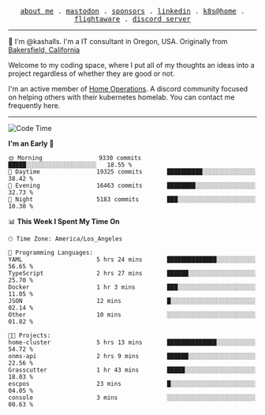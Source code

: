 <p align="center">
  <samp>
    <a href="https://jordanjones.org/">about me</a> .
    <a rel="me" href="https://mastodon.social/@kashall">mastodon</a> .
    <a href="https://github.com/sponsors/kashalls">sponsors</a> .
    <a href="https://linkedin.com/in/jordpjones">linkedin</a> .
    <a href="https://github.com/kashalls/home-cluster">k8s@home</a> .
    <a href="https://flightaware.com/adsb/stats/user/kashalls">flightaware</a> .
    <a href="https://discord.gg/V2WrCfqba9">discord server</a>
  </samp>
</p>

----------------------------------------------------------------

:wave: I'm @kashalls. I'm a IT consultant in Oregon, USA. Originally from [Bakersfield, California](https://maps.app.goo.gl/QQMtywTWghpXB6Tu6)

Welcome to my coding space, where I put all of my thoughts an ideas into a project regardless of whether they are good or not.

I'm an active member of [Home Operations](https://discord.gg/home-operations). A discord community focused on helping others with their kubernetes homelab. You can contact me frequently here.

----------------------------------------------------------------
<!--START_SECTION:waka-->
![Code Time](http://img.shields.io/badge/Code%20Time-1%2C855%20hrs%204%20mins-blue)

**I'm an Early 🐤** 

```text
🌞 Morning                9330 commits        █████░░░░░░░░░░░░░░░░░░░░   18.55 % 
🌆 Daytime                19325 commits       ██████████░░░░░░░░░░░░░░░   38.42 % 
🌃 Evening                16463 commits       ████████░░░░░░░░░░░░░░░░░   32.73 % 
🌙 Night                  5183 commits        ███░░░░░░░░░░░░░░░░░░░░░░   10.30 % 
```


📊 **This Week I Spent My Time On** 

```text
🕑︎ Time Zone: America/Los_Angeles

💬 Programming Languages: 
YAML                     5 hrs 24 mins       ██████████████░░░░░░░░░░░   56.65 % 
TypeScript               2 hrs 27 mins       ██████░░░░░░░░░░░░░░░░░░░   25.70 % 
Docker                   1 hr 3 mins         ███░░░░░░░░░░░░░░░░░░░░░░   11.05 % 
JSON                     12 mins             █░░░░░░░░░░░░░░░░░░░░░░░░   02.14 % 
Other                    10 mins             ░░░░░░░░░░░░░░░░░░░░░░░░░   01.82 % 

🐱‍💻 Projects: 
home-cluster             5 hrs 13 mins       ██████████████░░░░░░░░░░░   54.72 % 
onms-api                 2 hrs 9 mins        ██████░░░░░░░░░░░░░░░░░░░   22.56 % 
Grasscutter              1 hr 43 mins        █████░░░░░░░░░░░░░░░░░░░░   18.03 % 
escpos                   23 mins             █░░░░░░░░░░░░░░░░░░░░░░░░   04.05 % 
console                  3 mins              ░░░░░░░░░░░░░░░░░░░░░░░░░   00.63 % 
```


<!--END_SECTION:waka-->